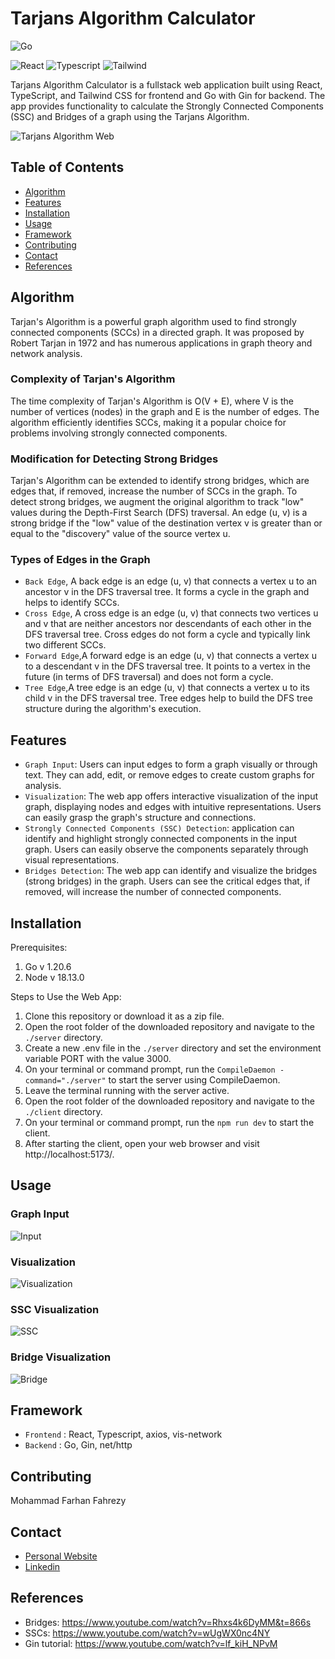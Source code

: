 # Tarjans Algorithm Calculator

![Go](https://img.shields.io/badge/Go-00ADD8?style=for-the-badge&logo=go&logoColor=white)

![React](https://img.shields.io/badge/React-20232A?style=for-the-badge&logo=react&logoColor=61DAFB)
![Typescript](https://img.shields.io/badge/TypeScript-007ACC?style=for-the-badge&logo=typescript&logoColor=white)
![Tailwind](https://img.shields.io/badge/Tailwind_CSS-38B2AC?style=for-the-badge&logo=tailwind-css&logoColor=white)

Tarjans Algorithm Calculator is a fullstack web application built using React, TypeScript, and Tailwind CSS for frontend and Go with Gin for backend. The app provides functionality to calculate the Strongly Connected Components (SSC) and Bridges of a graph using the Tarjans Algorithm.

![Tarjans Algorithm Web](readme/home.png)

## Table of Contents

- [Algorithm](#algorithm)
- [Features](#features)
- [Installation](#installation)
- [Usage](#usage)
- [Framework](#framework)
- [Contributing](#contributing)
- [Contact](#contact)
- [References](#references)

## Algorithm

Tarjan's Algorithm is a powerful graph algorithm used to find strongly connected components (SCCs) in a directed graph. It was proposed by Robert Tarjan in 1972 and has numerous applications in graph theory and network analysis.

### Complexity of Tarjan's Algorithm

The time complexity of Tarjan's Algorithm is O(V + E), where V is the number of vertices (nodes) in the graph and E is the number of edges. The algorithm efficiently identifies SCCs, making it a popular choice for problems involving strongly connected components.

### Modification for Detecting Strong Bridges

Tarjan's Algorithm can be extended to identify strong bridges, which are edges that, if removed, increase the number of SCCs in the graph. To detect strong bridges, we augment the original algorithm to track "low" values during the Depth-First Search (DFS) traversal. An edge (u, v) is a strong bridge if the "low" value of the destination vertex v is greater than or equal to the "discovery" value of the source vertex u.

### Types of Edges in the Graph

- `Back Edge`, A back edge is an edge (u, v) that connects a vertex u to an ancestor v in the DFS traversal tree. It forms a cycle in the graph and helps to identify SCCs.
- `Cross Edge`, A cross edge is an edge (u, v) that connects two vertices u and v that are neither ancestors nor descendants of each other in the DFS traversal tree. Cross edges do not form a cycle and typically link two different SCCs.
- `Forward Edge`,A forward edge is an edge (u, v) that connects a vertex u to a descendant v in the DFS traversal tree. It points to a vertex in the future (in terms of DFS traversal) and does not form a cycle.
- `Tree Edge`,A tree edge is an edge (u, v) that connects a vertex u to its child v in the DFS traversal tree. Tree edges help to build the DFS tree structure during the algorithm's execution.

## Features

- `Graph Input`: Users can input edges to form a graph visually or through text. They can add, edit, or remove edges to create custom graphs for analysis.
- `Visualization`: The web app offers interactive visualization of the input graph, displaying nodes and edges with intuitive representations. Users can easily grasp the graph's structure and connections.
- `Strongly Connected Components (SSC) Detection`: application can identify and highlight strongly connected components in the input graph. Users can easily observe the components separately through visual representations.
- `Bridges Detection`: The web app can identify and visualize the bridges (strong bridges) in the graph. Users can see the critical edges that, if removed, will increase the number of connected components.

## Installation

Prerequisites:

1. Go v 1.20.6
2. Node v 18.13.0

Steps to Use the Web App:

1. Clone this repository or download it as a zip file.
2. Open the root folder of the downloaded repository and navigate to the `./server` directory.
3. Create a new .env file in the `./server` directory and set the environment variable PORT with the value 3000.
4. On your terminal or command prompt, run the `CompileDaemon -command="./server"` to start the server using CompileDaemon.
5. Leave the terminal running with the server active.
6. Open the root folder of the downloaded repository and navigate to the `./client` directory.
7. On your terminal or command prompt, run the `npm run dev` to start the client.
8. After starting the client, open your web browser and visit http://localhost:5173/.

## Usage

### Graph Input

![Input](readme/input.gif)

### Visualization

![Visualization](readme/visualization.png)

### SSC Visualization

![SSC](readme/ssc.png)

### Bridge Visualization

![Bridge](readme/bridge.png)

## Framework

- `Frontend` : React, Typescript, axios, vis-network
- `Backend` : Go, Gin, net/http

## Contributing

Mohammad Farhan Fahrezy

## Contact

- [Personal Website](https://farhanfahreezy.site/)
- [Linkedin](https://www.linkedin.com/in/farhanfahreezy/)

## References

- Bridges: https://www.youtube.com/watch?v=Rhxs4k6DyMM&t=866s
- SSCs: https://www.youtube.com/watch?v=wUgWX0nc4NY
- Gin tutorial: https://www.youtube.com/watch?v=lf_kiH_NPvM
